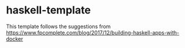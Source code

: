 # haskell-template

This template follows the suggestions from https://www.fpcomplete.com/blog/2017/12/building-haskell-apps-with-docker
